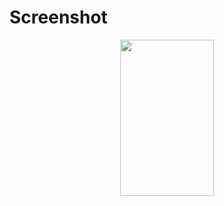 <h1>Screenshot</h1>
<p align="center">
  <img src="https://github.com/zeeshan2k2/MonthlyWidget/blob/main/Screenshot/Screenshot%202025-10-06%20at%205.21.04%E2%80%AFPM.png" width="150" height="250">
</p>

